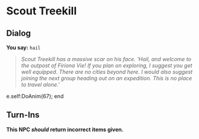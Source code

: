 # Scout Treekill
## Dialog

**You say:** `hail`



>*Scout Treekill has a massive scar on his face.  'Hail, and welcome to the outpost of Firiona Vie!  If you plan on exploring, I suggest you get well equipped.  There are no cities beyond here.  I would also suggest joining the next group heading out on an expedition.  This is no place to travel alone.'*


e.self:DoAnim(67);
end

## Turn-Ins



**This NPC *should* return incorrect items given.**





